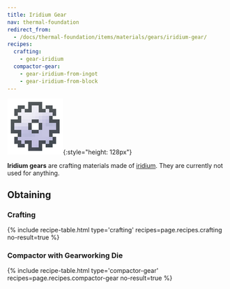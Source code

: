 ```yaml
---
title: Iridium Gear
nav: thermal-foundation
redirect_from:
  - /docs/thermal-foundation/items/materials/gears/iridium-gear/
recipes:
  crafting:
    - gear-iridium
  compactor-gear:
    - gear-iridium-from-ingot
    - gear-iridium-from-block
---
```


![Iridium gear](/assets/images/thermal-foundation/gear-iridium.png){:style="height: 128px"}


**Iridium gears** are crafting materials made of
[iridium](/docs/iridium-ingot/). They are currently not used for anything.


Obtaining
---------

### Crafting
{% include recipe-table.html type='crafting' recipes=page.recipes.crafting no-result=true %}

### Compactor with Gearworking Die
{% include recipe-table.html type='compactor-gear' recipes=page.recipes.compactor-gear no-result=true %}
